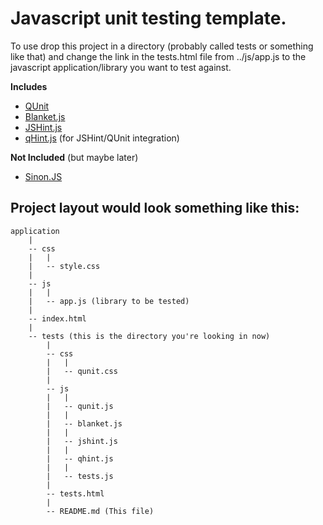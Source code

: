 Javascript unit testing template. 
=================================

To use drop this project in a directory (probably called tests or something like that) and change the link in the tests.html file from ../js/app.js to the javascript application/library you want to test against.


**Includes**
- [QUnit](http://qunitjs.com/) 
- [Blanket.js](http://blanketjs.org/) 
- [JSHint.js](http://jshint.com/) 
- [qHint.js](https://github.com/gyoshev/qhint) (for JSHint/QUnit integration)

**Not Included** (but maybe later)
- [Sinon.JS](http://sinonjs.org/)


Project layout would look something like this:
----------------------------------------------
```
application
    |
    -- css
    |   |
    |   -- style.css
    |
    -- js
    |   |
    |   -- app.js (library to be tested)
    |
    -- index.html
    |
    -- tests (this is the directory you're looking in now)
        |
        -- css
        |   |
        |   -- qunit.css
        |
        -- js
        |   |
        |   -- qunit.js
        |   |
        |   -- blanket.js
        |   |
        |   -- jshint.js
        |   |
        |   -- qhint.js
        |   |
        |   -- tests.js
        |
        -- tests.html
        |
        -- README.md (This file)
```
